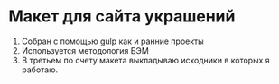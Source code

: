 # Макет для сайта украшений
1. Собран с помощью gulp как и ранние проекты
2. Используется методология БЭМ 
3. В третьем по счету макета выкладываю исходники в которых я работаю.
